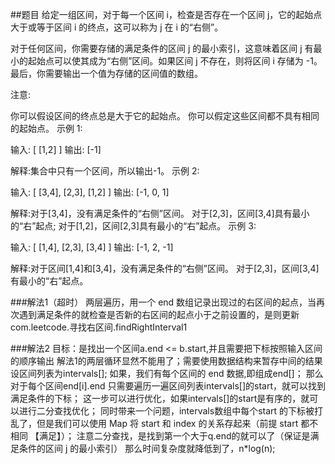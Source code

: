 ##题目
给定一组区间，对于每一个区间 i，检查是否存在一个区间 j，它的起始点大于或等于区间 i 的终点，这可以称为 j 在 i 的“右侧”。

对于任何区间，你需要存储的满足条件的区间 j 的最小索引，这意味着区间 j 有最小的起始点可以使其成为“右侧”区间。如果区间 j 不存在，则将区间 i 存储为 -1。最后，你需要输出一个值为存储的区间值的数组。

注意:

你可以假设区间的终点总是大于它的起始点。
你可以假定这些区间都不具有相同的起始点。
示例 1:

输入: [ [1,2] ]
输出: [-1]

解释:集合中只有一个区间，所以输出-1。
示例 2:

输入: [ [3,4], [2,3], [1,2] ]
输出: [-1, 0, 1]

解释:对于[3,4]，没有满足条件的“右侧”区间。
对于[2,3]，区间[3,4]具有最小的“右”起点;
对于[1,2]，区间[2,3]具有最小的“右”起点。
示例 3:

输入: [ [1,4], [2,3], [3,4] ]
输出: [-1, 2, -1]

解释:对于区间[1,4]和[3,4]，没有满足条件的“右侧”区间。
对于[2,3]，区间[3,4]有最小的“右”起点。

###解法1（超时）
两层遍历，用一个 end 数组记录出现过的右区间的起点，当再次遇到满足条件的就检查是否新的右区间的起点小于之前设置的，是则更新
com.leetcode.寻找右区间.findRightInterval1

###解法2
目标：是找出一个区间a.end <= b.start,并且需要把下标按照输入区间的顺序输出
解法1的两层循环显然不能用了；需要使用数据结构来暂存中间的结果
设区间列表为intervals[];
如果，我们有每个区间的 end 数据,即组成end[]；
那么对于每个区间end[i].end 只需要遍历一遍区间列表intervals[]的start，就可以找到满足条件的下标；
这一步可以进行优化，如果intervals[]的start是有序的，就可以进行二分查找优化；
同时带来一个问题，intervals数组中每个start 的下标被打乱了，但是我们可以使用 Map 将 start 和 index 的关系存起来（前提 start 都不相同 【满足】）；
注意二分查找，是找到第一个大于q.end的就可以了（保证是满足条件的区间 j 的最小索引）
那么时间复杂度就降低到了，n*log(n);





